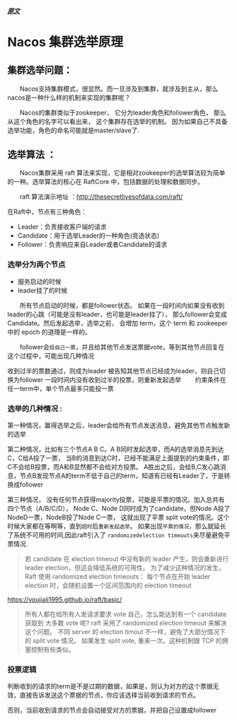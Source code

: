 
##### [原文](https://www.cnblogs.com/wuzhenzhao/p/13641155.html)

# Nacos 集群选举原理


## 集群选举问题：
　　Nacos支持集群模式，很显然。而一旦涉及到集群，就涉及到主从，那么nacos是一种什么样的机制来实现的集群呢？

　　Nacos的集群类似于zookeeper， 它分为leader角色和follower角色， 那么从这个角色的名字可以看出来，
这个集群存在选举的机制。 因为如果自己不具备选举功能，角色的命名可能就是master/slave了.

## 选举算法 ：
　　Nacos集群采用 raft 算法来实现，它是相对zookeeper的选举算法较为简单的一种。选举算法的核心在 RaftCore 中，包括数据的处理和数据同步。

　　raft 算法演示地址 ：<http://thesecretlivesofdata.com/raft/>

在Raft中，节点有三种角色：

- Leader：负责接收客户端的请求
- Candidate：用于选举Leader的一种角色(竞选状态)
- Follower：负责响应来自Leader或者Candidate的请求
### 选举分为两个节点

- 服务启动的时候
- leader挂了的时候

　　所有节点启动的时候，都是follower状态。 如果在一段时间内如果没有收到leader的心跳（可能是没有leader，也可能是leader挂了），
那么follower会变成Candidate。然后发起选举，选举之前，
会增加 term，这个 term 和 zookeeper 中的 epoch 的道理是一样的。

　　follower会`投自己一票`，并且给其他节点发送票据vote，等到其他节点回复在这个过程中，可能出现几种情况

收到过半的票数通过，则成为leader
被告知其他节点已经成为leader，则自己切换为follower
一段时间内没有收到过半的投票，则重新发起选举
　　约束条件在任一term中，单个节点最多只能投一票

### 选举的几种情况 :

第一种情况，赢得选举之后，leader会给所有节点发送消息，避免其他节点触发新的选举

第二种情况，比如有三个节点A B C。A B同时发起选举，而A的选举消息先到达C，C给A投了一票，
当B的消息到达C时，已经不能满足上面提到的约束条件，即C不会给B投票，而A和B显然都不会给对方投票。
A胜出之后，会给B,C发心跳消息，节点B发现节点A的term不低于自己的term，知道有已经有Leader了，于是转换成follower

第三种情况， 没有任何节点获得majority投票，可能是平票的情况。加入总共有四个节点（A/B/C/D），
Node C、Node D同时成为了candidate，但Node A投了NodeD一票，NodeB投了Node C一票，
这就出现了平票 split vote的情况。这个时候大家都在等啊等，直到`超时`后`重新发起选举`。
如果出现`平票的情况`，那么就延长了系统不可用的时间,因此raft引入了  `randomizedelection timeouts`来尽量避免平票情况.

> 若 candidate 在 election timeout 中没有新的 leader 产生，则会重新进行 leader election，但这会降低系统的可用性。 
 为了减少这种情况的发生，Raft 使用 randomized election timeouts：
 每个节点在开始 leader election 时，会随机设置一个区间范围内的 election timeout

<https://youjiali1995.github.io/raft/basic/>

> 所有人都在给所有人发请求要求 vote 自己，怎么能达到有一个 candidate 获取到 大多数 vote 呢?
raft 采用了 randomized election timeout 来解决这个问题。
不同 server 的 election timout 不一样，避免了大部分情况下的 split vote 情况。
如果发生 split vote, 重来一次。这种机制跟 TCP 的拥塞控制有些类似。

### 投票逻辑
判断收到的请求的term是不是过期的数据，如果是，则认为对方的这个票据无效，直接告诉发送这个票据的节点，你应该选择当前收到请求的节点。

否则，当前收到请求的节点会自动接受对方的票据，并把自己设置成follower

